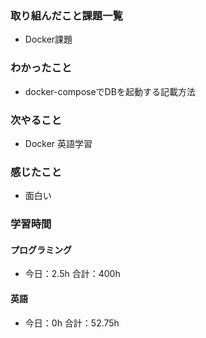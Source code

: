 ### 取り組んだこと課題一覧
- Docker課題
### わかったこと
- docker-composeでDBを起動する記載方法
### 次やること
- Docker  英語学習
### 感じたこと
- 面白い
### 学習時間
#### プログラミング
- 今日：2.5h 合計：400h
#### 英語
- 今日：0h 合計：52.75h